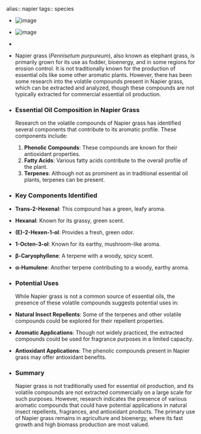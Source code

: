 alias:: napier
tags:: species

- ![image](https://peach-geographical-bat-397.mypinata.cloud/ipfs/QmaVAi9bsUXC4DQC4bPQCL17C1VSfeTWFbxy3PqbrK4TAa)
- ![image](https://peach-geographical-bat-397.mypinata.cloud/ipfs/QmSEgYo831AxL2tAETCbcK4VJm4Q5FwfjnoRM1BKRMxrke)
-
- Napier grass (*Pennisetum purpureum*), also known as elephant grass, is primarily grown for its use as fodder, bioenergy, and in some regions for erosion control. It is not traditionally known for the production of essential oils like some other aromatic plants. However, there has been some research into the volatile compounds present in Napier grass, which can be extracted and analyzed, though these compounds are not typically extracted for commercial essential oil production.
- ### Essential Oil Composition in Napier Grass
  
  Research on the volatile compounds of Napier grass has identified several components that contribute to its aromatic profile. These components include:
  
  1. **Phenolic Compounds**: These compounds are known for their antioxidant properties.
  2. **Fatty Acids**: Various fatty acids contribute to the overall profile of the plant.
  3. **Terpenes**: Although not as prominent as in traditional essential oil plants, terpenes can be present.
- ### Key Components Identified
- **Trans-2-Hexenal**: This compound has a green, leafy aroma.
- **Hexanal**: Known for its grassy, green scent.
- **(E)-2-Hexen-1-ol**: Provides a fresh, green odor.
- **1-Octen-3-ol**: Known for its earthy, mushroom-like aroma.
- **β-Caryophyllene**: A terpene with a woody, spicy scent.
- **α-Humulene**: Another terpene contributing to a woody, earthy aroma.
- ### Potential Uses
  
  While Napier grass is not a common source of essential oils, the presence of these volatile compounds suggests potential uses in:
- **Natural Insect Repellents**: Some of the terpenes and other volatile compounds could be explored for their repellent properties.
- **Aromatic Applications**: Though not widely practiced, the extracted compounds could be used for fragrance purposes in a limited capacity.
- **Antioxidant Applications**: The phenolic compounds present in Napier grass may offer antioxidant benefits.
- ### Summary
  
  Napier grass is not traditionally used for essential oil production, and its volatile compounds are not extracted commercially on a large scale for such purposes. However, research indicates the presence of various aromatic compounds that could have potential applications in natural insect repellents, fragrances, and antioxidant products. The primary use of Napier grass remains in agriculture and bioenergy, where its fast growth and high biomass production are most valued.